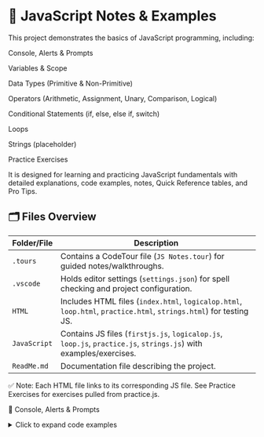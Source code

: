 # 📘 JavaScript Notes & Examples

This project demonstrates the basics of JavaScript programming, including:

Console, Alerts & Prompts

Variables & Scope

Data Types (Primitive & Non-Primitive)

Operators (Arithmetic, Assignment, Unary, Comparison, Logical)

Conditional Statements (if, else, else if, switch)

Loops

Strings
(placeholder)

Practice Exercises

It is designed for learning and practicing JavaScript fundamentals with detailed explanations, code examples, notes, Quick Reference tables, and Pro Tips.

## 🗂 Files Overview

| Folder/File  | Description                                                                                                        |
| ------------ | ------------------------------------------------------------------------------------------------------------------ |
| `.tours`     | Contains a CodeTour file (`JS Notes.tour`) for guided notes/walkthroughs.                                          |
| `.vscode`    | Holds editor settings (`settings.json`) for spell checking and project configuration.                              |
| `HTML`       | Includes HTML files (`index.html`, `logicalop.html`, `loop.html`, `practice.html`, `strings.html`) for testing JS. |
| `JavaScript` | Contains JS files (`firstjs.js`, `logicalop.js`, `loop.js`, `practice.js`, `strings.js`) with examples/exercises.  |
| `ReadMe.md`  | Documentation file describing the project.                                                                         |

✅ Note: Each HTML file links to its corresponding JS file. See Practice Exercises
for exercises pulled from practice.js.

🔔 Console, Alerts & Prompts

<details><summary>Click to expand code examples</summary>

```js

// Print message to console
console.log("Hello World");

// Show a popup alert
alert("Hello");

// Get input from user
let name = prompt("Enter your name");
console.log(name); // prints user input or null if canceled

💡 Notes:

console.log() → for debugging, testing, or showing output.

alert() → blocks code execution until dismissed.

prompt() → receives user input as a string.

✅ Key Takeaways:

console.log is safest for testing.

Avoid excessive alerts; they are intrusive.

Use prompt() for interactive exercises.


📊 Quick Reference :

| Function        | Description                 | Example                   |
| --------------- | --------------------------- | ------------------------- |
| `console.log()` | Prints message to console   | `console.log("Hi")`       |
| `alert()`       | Shows a popup message       | `alert("Hello")`          |
| `prompt()`      | Shows input dialog for user | `let name = prompt("Hi")` |

💡 Pro Tips:
Use console.log() during development and remove unnecessary alerts before production.


```
